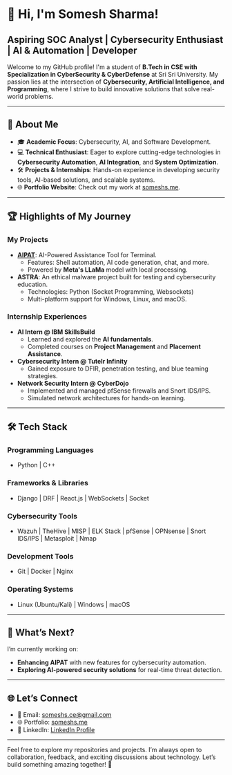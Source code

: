 # 👋 Hi, I'm Somesh Sharma!  
## Aspiring SOC Analyst | Cybersecurity Enthusiast | AI & Automation | Developer

Welcome to my GitHub profile! I'm a student of **B.Tech in CSE with Specialization in CyberSecurity & CyberDefense** at Sri Sri University. My passion lies at the intersection of **Cybersecurity, Artificial Intelligence, and Programming**, where I strive to build innovative solutions that solve real-world problems.

---

## 🚀 **About Me**
- 🎓 **Academic Focus**: Cybersecurity, AI, and Software Development.  
- 💻 **Technical Enthusiast**: Eager to explore cutting-edge technologies in **Cybersecurity Automation**, **AI Integration**, and **System Optimization**.  
- 🛠️ **Projects & Internships**: Hands-on experience in developing security tools, AI-based solutions, and scalable systems.  
- 🌐 **Portfolio Website**: Check out my work at [someshs.me](https://someshs.me).

---

## 🏆 **Highlights of My Journey**
### **My Projects**
- **[AIPAT](https://github.com/someshsce/AIPAT)**: AI-Powered Assistance Tool for Terminal.
  - Features: Shell automation, AI code generation, chat, and more.
  - Powered by **Meta's LLaMa** model with local processing.
- **ASTRA**: An ethical malware project built for testing and cybersecurity education.
  - Technologies: Python (Socket Programming, Websockets)
  - Multi-platform support for Windows, Linux, and macOS.

### **Internship Experiences**
- **AI Intern @ IBM SkillsBuild**
  - Learned and explored the **AI fundamentals**.
  - Completed courses on **Project Management** and **Placement Assistance**.
- **Cybersecurity Intern @ Tutelr Infinity**
  - Gained exposure to DFIR, penetration testing, and blue teaming strategies.
- **Network Security Intern @ CyberDojo**
  - Implemented and managed pfSense firewalls and Snort IDS/IPS.
  - Simulated network architectures for hands-on learning.

---

## 🛠️ **Tech Stack**
### **Programming Languages**
- Python | C++  
### **Frameworks & Libraries**
- Django | DRF | React.js | WebSockets | Socket 
### **Cybersecurity Tools**
- Wazuh | TheHive | MISP | ELK Stack | pfSense | OPNsense | Snort IDS/IPS | Metasploit | Nmap 
### **Development Tools**
- Git | Docker | Nginx  
### **Operating Systems**
- Linux (Ubuntu/Kali) | Windows | macOS  

---

## 📌 **What’s Next?**
I’m currently working on:  
- **Enhancing AIPAT** with new features for cybersecurity automation.  
- **Exploring AI-powered security solutions** for real-time threat detection.  

---

## 🌐 **Let’s Connect**
- 📧 Email: [someshs.ce@gmail.com](mailto:someshs.ce@gmail.com)  
- 🌐 Portfolio: [someshs.me](https://someshs.me)  
- 💼 LinkedIn: [LinkedIn Profile](https://linkedin.com/in/somesh9)  

---

Feel free to explore my repositories and projects. I’m always open to collaboration, feedback, and exciting discussions about technology. Let’s build something amazing together! 🚀
